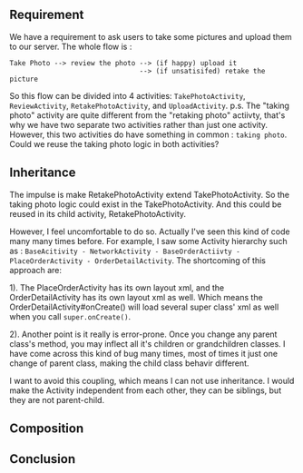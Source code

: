 ## Requirement
We have a requirement to ask users to take some pictures and upload them to our server.
The whole flow is :
```
Take Photo --> review the photo --> (if happy) upload it
                                --> (if unsatisifed) retake the picture
```

So this flow can be divided into 4 activities: `TakePhotoActivity`,  `ReviewActivity`, `RetakePhotoActivity`, and `UploadActivity`.
 p.s. The "taking photo" activity are quite different from the "retaking photo" actiivty, that's why we have two separate two activities rather than just one activity. However, this two activities do have something in common : `taking photo`. Could we reuse the taking photo logic in both activities?


## Inheritance
The impulse is make RetakePhotoActivity extend TakePhotoActivity. So the taking photo logic could exist in the TakePhotoActivity. And this could be reused in its child activity, RetakePhotoActivity.

However, I feel uncomfortable to do so. Actually I've seen this kind of code many many times before. For example, I saw some Activity hierarchy such as : `BaseAcitivity - NetworkActivity - BaseOrderActiivty - PlaceOrderActivity - OrderDetailActivity`. 
The shortcoming of this approach are: 

1). The PlaceOrderActivity has its own layout xml, and the OrderDetailActivity has its own layout xml as well. Which means the OrderDetailActivity#onCreate() will load several super class' xml as well when you call `super.onCreate()`. 

2). Another point is it really is error-prone. Once you change any parent class's method, you may inflect all it's children or grandchildren classes. 
I have come across this kind of bug many times, most of times it just one change of parent class, making the child class behavir different. 

I want to avoid this coupling, which means I can not use inheritance. I would make the Activity independent from each other, they can be siblings, but they are not parent-child.



## Composition


## Conclusion

